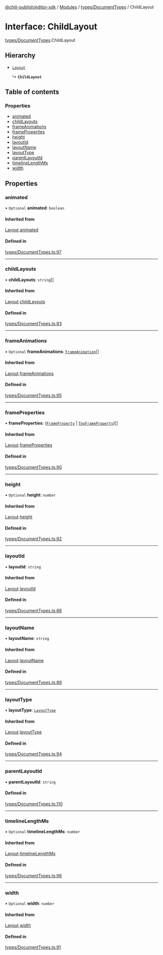 [@chili-publish/editor-sdk](../README.md) / [Modules](../modules.md) / [types/DocumentTypes](../modules/types_DocumentTypes.md) / ChildLayout

# Interface: ChildLayout

[types/DocumentTypes](../modules/types_DocumentTypes.md).ChildLayout

## Hierarchy

- [`Layout`](types_DocumentTypes.Layout.md)

  ↳ **`ChildLayout`**

## Table of contents

### Properties

- [animated](types_DocumentTypes.ChildLayout.md#animated)
- [childLayouts](types_DocumentTypes.ChildLayout.md#childlayouts)
- [frameAnimations](types_DocumentTypes.ChildLayout.md#frameanimations)
- [frameProperties](types_DocumentTypes.ChildLayout.md#frameproperties)
- [height](types_DocumentTypes.ChildLayout.md#height)
- [layoutId](types_DocumentTypes.ChildLayout.md#layoutid)
- [layoutName](types_DocumentTypes.ChildLayout.md#layoutname)
- [layoutType](types_DocumentTypes.ChildLayout.md#layouttype)
- [parentLayoutId](types_DocumentTypes.ChildLayout.md#parentlayoutid)
- [timelineLengthMs](types_DocumentTypes.ChildLayout.md#timelinelengthms)
- [width](types_DocumentTypes.ChildLayout.md#width)

## Properties

### animated

• `Optional` **animated**: `boolean`

#### Inherited from

[Layout](types_DocumentTypes.Layout.md).[animated](types_DocumentTypes.Layout.md#animated)

#### Defined in

[types/DocumentTypes.ts:97](https://github.com/chili-publish/editor-sdk/blob/bc89ed1/types/DocumentTypes.ts#L97)

___

### childLayouts

• **childLayouts**: `string`[]

#### Inherited from

[Layout](types_DocumentTypes.Layout.md).[childLayouts](types_DocumentTypes.Layout.md#childlayouts)

#### Defined in

[types/DocumentTypes.ts:93](https://github.com/chili-publish/editor-sdk/blob/bc89ed1/types/DocumentTypes.ts#L93)

___

### frameAnimations

• `Optional` **frameAnimations**: [`FrameAnimation`](types_DocumentTypes.FrameAnimation.md)[]

#### Inherited from

[Layout](types_DocumentTypes.Layout.md).[frameAnimations](types_DocumentTypes.Layout.md#frameanimations)

#### Defined in

[types/DocumentTypes.ts:95](https://github.com/chili-publish/editor-sdk/blob/bc89ed1/types/DocumentTypes.ts#L95)

___

### frameProperties

• **frameProperties**: ([`FrameProperty`](types_DocumentTypes.FrameProperty.md) \| [`TopFrameProperty`](types_DocumentTypes.TopFrameProperty.md))[]

#### Inherited from

[Layout](types_DocumentTypes.Layout.md).[frameProperties](types_DocumentTypes.Layout.md#frameproperties)

#### Defined in

[types/DocumentTypes.ts:90](https://github.com/chili-publish/editor-sdk/blob/bc89ed1/types/DocumentTypes.ts#L90)

___

### height

• `Optional` **height**: `number`

#### Inherited from

[Layout](types_DocumentTypes.Layout.md).[height](types_DocumentTypes.Layout.md#height)

#### Defined in

[types/DocumentTypes.ts:92](https://github.com/chili-publish/editor-sdk/blob/bc89ed1/types/DocumentTypes.ts#L92)

___

### layoutId

• **layoutId**: `string`

#### Inherited from

[Layout](types_DocumentTypes.Layout.md).[layoutId](types_DocumentTypes.Layout.md#layoutid)

#### Defined in

[types/DocumentTypes.ts:88](https://github.com/chili-publish/editor-sdk/blob/bc89ed1/types/DocumentTypes.ts#L88)

___

### layoutName

• **layoutName**: `string`

#### Inherited from

[Layout](types_DocumentTypes.Layout.md).[layoutName](types_DocumentTypes.Layout.md#layoutname)

#### Defined in

[types/DocumentTypes.ts:89](https://github.com/chili-publish/editor-sdk/blob/bc89ed1/types/DocumentTypes.ts#L89)

___

### layoutType

• **layoutType**: [`LayoutType`](../enums/src.LayoutType.md)

#### Inherited from

[Layout](types_DocumentTypes.Layout.md).[layoutType](types_DocumentTypes.Layout.md#layouttype)

#### Defined in

[types/DocumentTypes.ts:94](https://github.com/chili-publish/editor-sdk/blob/bc89ed1/types/DocumentTypes.ts#L94)

___

### parentLayoutId

• **parentLayoutId**: `string`

#### Defined in

[types/DocumentTypes.ts:110](https://github.com/chili-publish/editor-sdk/blob/bc89ed1/types/DocumentTypes.ts#L110)

___

### timelineLengthMs

• `Optional` **timelineLengthMs**: `number`

#### Inherited from

[Layout](types_DocumentTypes.Layout.md).[timelineLengthMs](types_DocumentTypes.Layout.md#timelinelengthms)

#### Defined in

[types/DocumentTypes.ts:96](https://github.com/chili-publish/editor-sdk/blob/bc89ed1/types/DocumentTypes.ts#L96)

___

### width

• `Optional` **width**: `number`

#### Inherited from

[Layout](types_DocumentTypes.Layout.md).[width](types_DocumentTypes.Layout.md#width)

#### Defined in

[types/DocumentTypes.ts:91](https://github.com/chili-publish/editor-sdk/blob/bc89ed1/types/DocumentTypes.ts#L91)
